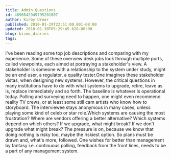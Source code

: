 ```yaml
---
title: Admin Questions
id: 4696842949795201607
author: Kirby Urner
published: 2010-01-29T22:51:00.001-08:00
updated: 2010-01-30T05:29:45.620-08:00
blog: bizmo_diaries
tags: 
---
```


I've been reading some top job descriptions and comparing with my experience.  Some of these overview desk jobs look through multiple ports, called viewpoints, each aimed at portraying a stakeholder's view.  A stakeholder is someone with a relationship to the system under study, might be an end user, a regulator, a quality tester.One imagines these stakeholder vistas, when designing new systems.  However, the critical questions in many institutions have to do with what systems to upgrade, retire, leave as is, replace immediately and so forth.  The baseline is whatever is operational today.  Polling and surveying need to happen, one might even recommend reality TV crews, or at least some still cam artists who know how to storyboard.  The interviewee stays anonymous in many cases, unless playing some kind of celeb or star role.Which systems are causing the most frustration?  Where are vendors offering a better alternative?  Which systems depend on which others?  If we upgrade, what might break?  If we don't upgrade what might break?  The pressure is on, because we know that doing nothing is risky too, maybe the riskiest option.  So plans must be drawn and, what's more, followed. One wishes for better than management by fantasy i.e. continuous polling, feedback from the front lines, needs to be a part of any management system.
